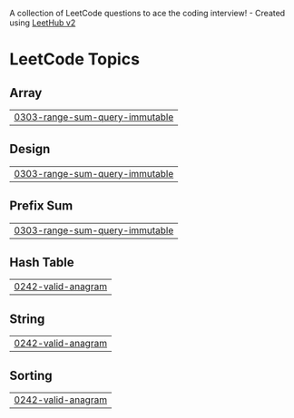 A collection of LeetCode questions to ace the coding interview! - Created using [LeetHub v2](https://github.com/arunbhardwaj/LeetHub-2.0)
<!---LeetCode Topics Start-->
# LeetCode Topics
## Array
|  |
| ------- |
| [0303-range-sum-query-immutable](https://github.com/EXPLORER-Z/LeetCode/tree/master/0303-range-sum-query-immutable) |
## Design
|  |
| ------- |
| [0303-range-sum-query-immutable](https://github.com/EXPLORER-Z/LeetCode/tree/master/0303-range-sum-query-immutable) |
## Prefix Sum
|  |
| ------- |
| [0303-range-sum-query-immutable](https://github.com/EXPLORER-Z/LeetCode/tree/master/0303-range-sum-query-immutable) |
## Hash Table
|  |
| ------- |
| [0242-valid-anagram](https://github.com/EXPLORER-Z/LeetCode/tree/master/0242-valid-anagram) |
## String
|  |
| ------- |
| [0242-valid-anagram](https://github.com/EXPLORER-Z/LeetCode/tree/master/0242-valid-anagram) |
## Sorting
|  |
| ------- |
| [0242-valid-anagram](https://github.com/EXPLORER-Z/LeetCode/tree/master/0242-valid-anagram) |
<!---LeetCode Topics End-->